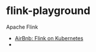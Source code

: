 # flink-playground

Apache Flink

- [AirBnb: Flink on Kubernetes](https://medium.com/airbnb-engineering/apache-flink-on-kubernetes-84425d66ee11)
- 

